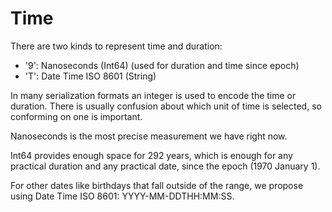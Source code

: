 # Time

There are two kinds to represent time and duration:

* '9': Nanoseconds (Int64) (used for duration and time since epoch)
* 'T': Date Time ISO 8601 (String)

In many serialization formats an integer is used to encode the time or duration.
There is usually confusion about which unit of time is selected, so conforming on one is important.

Nanoseconds is the most precise measurement we have right now.

Int64 provides enough space for 292 years, which is enough for any practical duration and any practical date, since the epoch (1970 January 1).

For other dates like birthdays that fall outside of the range, we propose using Date Time ISO 8601: YYYY-MM-DDTHH:MM:SS.